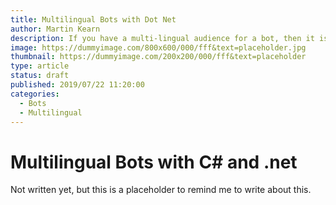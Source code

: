 ```yaml
---
title: Multilingual Bots with Dot Net
author: Martin Kearn
description: If you have a multi-lingual audience for a bot, then it is important that your bot detects and adapts to the language the user is speaking. Here is how with the Bot Fraemwork 4 and .net
image: https://dummyimage.com/800x600/000/fff&text=placeholder.jpg
thumbnail: https://dummyimage.com/200x200/000/fff&text=placeholder
type: article
status: draft
published: 2019/07/22 11:20:00
categories: 
  - Bots
  - Multilingual
---
```


# Multilingual Bots with C# and .net

Not written yet, but this is a placeholder to remind me to write about this.
